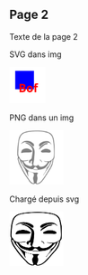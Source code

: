 ## Page 2
Texte de la page 2

SVG dans img

<img src="dessin.svg" width="64" height="64" style="background-color:white">

PNG dans un img

<img src="logo.png" width="96" height="96" style="background-color:white">

Chargé depuis svg

<img src="logo.svg" width="96" height="96" style="background-color:white">
